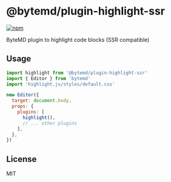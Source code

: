 # @bytemd/plugin-highlight-ssr

[![npm](https://img.shields.io/npm/v/@bytemd/plugin-highlight-ssr.svg)](https://npm.im/@bytemd/plugin-highlight-ssr)

ByteMD plugin to highlight code blocks (SSR compatible)

## Usage

```js
import highlight from '@bytemd/plugin-highlight-ssr'
import { Editor } from 'bytemd'
import 'highlight.js/styles/default.css'

new Editor({
  target: document.body,
  props: {
    plugins: [
      highlight(),
      // ... other plugins
    ],
  },
})
```

## License

MIT

